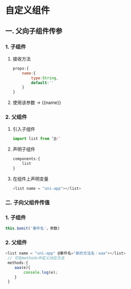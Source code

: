 # 自定义组件

## 一. 父向子组件传参
### 1. 子组件
1. 接收方法 
	```javascript
	props:{
		name:{
			type:String,
			default:''
		}
	}
	```
2. 使用该参数 -> {{name}}
### 2. 父组件
1. 引入子组件
	```javascript
	import list from ‘@/’
	```
2. 声明子组件
	```JavaScript
	components:{
		list
	}
	```
3. 在组件上声明变量
	```javascript
	<list name = "uni-app"></list>
	```
### 二. 子向父组件传值
### 1. 子组件
```javascript
this.$emit('事件名'，参数)
```
### 2. 父组件
```javascript
<list name = "uni-app" @事件名="新的方法名：aaa"></list>
 // 可在methods中定义对应方法
 methods:{
 	aaa(e){
 		console.log(e);
 	}
 }
```


<comment/>